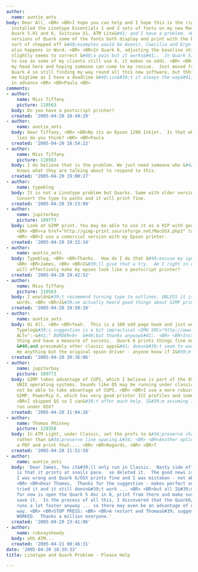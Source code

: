 ```yaml
---
author:
  name: auntie_ants
body: Dear All, <BR> <BR>I hope you can help and I hope this is the right forum.  Just
  installed the Linotype Essentials 1 and 2 sets of fonts on my new Mac &#40;OSX 10.38,
  Quark 5.01 and 6, Suitcase X1, ATM Lite&#41; and I have a problem. <BR> <BR>In both
  versions of Quark some of the fonts both display and print with the bottom of descenders
  sort of chopped off &#40;examples would be Avenir, Caecilia and Ergo among others&#41;.  It
  also happens in Word. <BR> <BR>In Quark 6, adjusting the baseline shift upwards
  slightly seems to correct &#40;a pain but it works&#41;.  In Quark 5, which I need
  to use as some of my clients still use 4, it makes no odds. <BR> <BR>Scratching
  my head here and hoping someone can come to my rescue.  Just moved from OS8 and
  Quark 4 so still finding my way round all this new software, but thhis ones bugging
  me bigtime as I have a deadline &#40;isn&#39;t it always the way&#41; <BR> <BR>Thanks
  in advance <BR> <BR>Paula <BR>
comments:
- author:
    name: Miss Tiffany
    picture: 110563
  body: Do you have a postscript printer?
  created: '2005-04-20 18:49:29'
- author:
    name: auntie_ants
  body: Dear Tiffany, <BR> <BR>No its an Epson 1290 Inkjet.  Is that where the problem
    lies do you think? <BR> <BR>Paula
  created: '2005-04-20 18:54:22'
- author:
    name: Miss Tiffany
    picture: 110563
  body: I do believe that is the problem. We just need someone who &#42;really&#42;
    knows what they are talking about to respond to this.
  created: '2005-04-20 19:00:27'
- author:
    name: typeblog
  body: It is not a Linotype problem but Quarks. Same with older versions of Freehand.
    Convert the type to paths and it will print fine.
  created: '2005-04-20 19:23:09'
- author:
    name: jupiterboy
    picture: 109773
  body: Look at GIMP print. You may be able to use it as a RIP with good results.
    <BR> <BR><a href="http://gimp-print.sourceforge.net/MacOSX.php3" target="_blank">http://gimp-print.sourceforge.net/MacOSX.php3</a>
    <BR> <BR>I use a comercial version with my Epson printer.
  created: '2005-04-20 19:32:34'
- author:
    name: auntie_ants
  body: Typeblog, <BR> <BR>Thanks.  How do I do that &#40;excuse my ignorance&#41;
    <BR> <BR>James, <BR> <BR>I&#39;ll give that a try.  Am I right in assuming this
    will effectively make my epson look like a postscript printer?
  created: '2005-04-20 19:42:52'
- author:
    name: Miss Tiffany
    picture: 110563
  body: I wouldn&#39;t recommend turning type to outlines. UNLESS it is only a few
    words. <BR> <BR>I&#39;ve actually heard good things about GIMP print.
  created: '2005-04-20 19:50:28'
- author:
    name: auntie_ants
  body: Hi All, <BR> <BR>Yeah.  This is a 100 odd page book and just worked out that
    Typelog&#39;s suggestion is a bit impractical <IMG SRC="http://www.typophile.com/forums/clipart/happy.gif"
    ALT=":-&#41;" BORDER=0>  &#40;but thanks anyway&#41;. <BR> <BR>Installed the GIMP
    thing and have a measure of success.  Quark 6 prints things fine now.  Quark 5
    &#40;and presumably other classic apps&#41; doesn&#39;t seem to want to offer
    me anything but the original epson driver - anyone know if I&#39;m missing something?
  created: '2005-04-20 20:36:06'
- author:
    name: jupiterboy
    picture: 109773
  body: GIMP takes advantage of CUPS, which I believe is part of the OSX and other
    UNIX operating systems. Sounds like Q5 may be running under classic so it may
    not be able to take advantage of CUPS. <BR> <BR>I use a more robust version of
    GIMP, PowerRip X, which has very good printer ICC profiles and some support. <BR>
    <BR>I skipped Q5 so I can&#39;t offer much help. I&#39;m assuming it won&#39;t
    run under OSX?
  created: '2005-04-20 21:04:26'
- author:
    name: Thomas Phinney
    picture: 128358
  body: In ATM Light, under Classic, set the prefs to &#34;preserve character shapes&#34;
    rather than &#34;preserve line spacing.&#34; <BR> <BR>Another option is to create
    a PDF and print that.... <BR> <BR>Regards, <BR> <BR>T
  created: '2005-04-20 21:52:58'
- author:
    name: auntie_ants
  body: 'Dear James, Yes it&#39;ll only run in Classic.  Nasty side efffect of GIMP
    is that it prints at snails pace.  so deleted it.  The good news is that I think
    I was wrong and Quark 6/OSX prints fine and I was mistaken - not about 5 though.
    <BR> <BR>Dear Thomas,  Thanks for the suggestion - makes perfect sense ... but
    tried it and it still doesn&#39;t work ... <BR> <BR>but all I&#39;m going to do
    for now is open the Quark 5 doc in 6, print from there and make sure I don&#39;t
    save it.  In the process of all this, I discovered that the Quark6/OSX printing
    runs a lot faster anyway ... so there may even be an advantage of doing it this
    way. <BR> <BR>STOP PRESS: <BR> <BR>A restart and Thomas&#39; suggestion actually
    WORKED.  Thanks a million everyone.'
  created: '2005-04-20 23:41:06'
- author:
    name: robsayshowdy
  body: ahh ATM...
  created: '2005-04-21 00:46:31'
date: '2005-04-20 18:39:33'
title: Linotype and Quark Problem - Please Help

---
```

